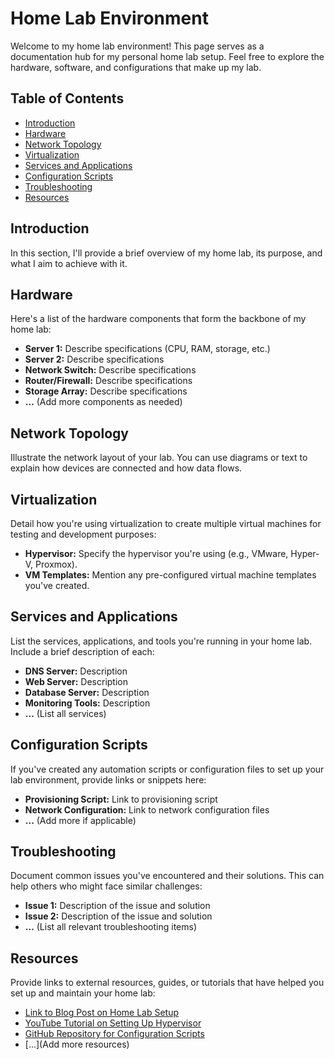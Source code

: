 # Home Lab Environment

Welcome to my home lab environment! This page serves as a documentation hub for my personal home lab setup. Feel free to explore the hardware, software, and configurations that make up my lab.

## Table of Contents

- [Introduction](#introduction)
- [Hardware](#hardware)
- [Network Topology](#network-topology)
- [Virtualization](#virtualization)
- [Services and Applications](#services-and-applications)
- [Configuration Scripts](#configuration-scripts)
- [Troubleshooting](#troubleshooting)
- [Resources](#resources)

## Introduction

In this section, I'll provide a brief overview of my home lab, its purpose, and what I aim to achieve with it.

## Hardware

Here's a list of the hardware components that form the backbone of my home lab:

- **Server 1:** Describe specifications (CPU, RAM, storage, etc.)
- **Server 2:** Describe specifications
- **Network Switch:** Describe specifications
- **Router/Firewall:** Describe specifications
- **Storage Array:** Describe specifications
- **...** (Add more components as needed)

## Network Topology

Illustrate the network layout of your lab. You can use diagrams or text to explain how devices are connected and how data flows.

## Virtualization

Detail how you're using virtualization to create multiple virtual machines for testing and development purposes:

- **Hypervisor:** Specify the hypervisor you're using (e.g., VMware, Hyper-V, Proxmox).
- **VM Templates:** Mention any pre-configured virtual machine templates you've created.

## Services and Applications

List the services, applications, and tools you're running in your home lab. Include a brief description of each:

- **DNS Server:** Description
- **Web Server:** Description
- **Database Server:** Description
- **Monitoring Tools:** Description
- **...** (List all services)

## Configuration Scripts

If you've created any automation scripts or configuration files to set up your lab environment, provide links or snippets here:

- **Provisioning Script:** Link to provisioning script
- **Network Configuration:** Link to network configuration files
- **...** (Add more if applicable)

## Troubleshooting

Document common issues you've encountered and their solutions. This can help others who might face similar challenges:

- **Issue 1:** Description of the issue and solution
- **Issue 2:** Description of the issue and solution
- **...** (List all relevant troubleshooting items)

## Resources

Provide links to external resources, guides, or tutorials that have helped you set up and maintain your home lab:

- [Link to Blog Post on Home Lab Setup](URL)
- [YouTube Tutorial on Setting Up Hypervisor](URL)
- [GitHub Repository for Configuration Scripts](URL)
- [...](Add more resources)
